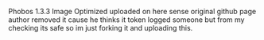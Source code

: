 Phobos 1.3.3 Image Optimized uploaded on here sense original github page author removed it cause he thinks it token logged someone but from my checking its safe so im just forking it and uploading this.
